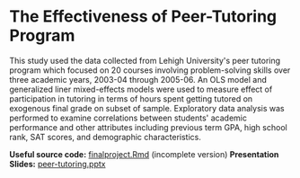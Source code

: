 # The Effectiveness of Peer-Tutoring Program

This study used the data collected from Lehigh University's peer tutoring program which focused on 20 courses involving problem-solving skills over three academic years, 2003-04 through 2005-06. An OLS model and generalized liner mixed-effects models were used to measure effect of participation in tutoring in terms of hours spent getting tutored on exogenous final grade on subset of sample. Exploratory data analysis was performed to examine correlations between students' academic performance and other attributes including previous term GPA, high school rank, SAT scores, and demographic characteristics.

**Useful source code:** [finalproject.Rmd](https://github.com/Cyanjiner/peer-tutoring-program/blob/main/finalproject.Rmd) (incomplete version)
**Presentation Slides:** [peer-tutoring.pptx](https://github.com/Cyanjiner/peer-tutoring-program/blob/main/peer-tutoring.pptx)
